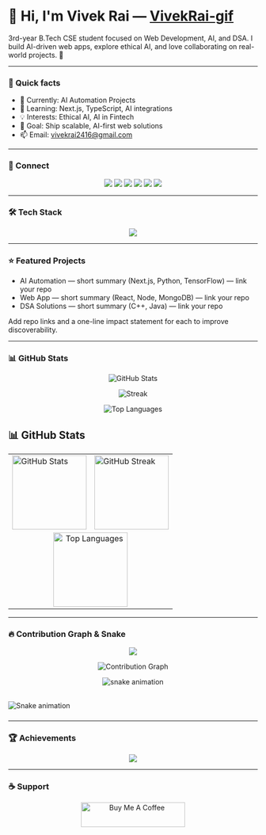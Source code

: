 # 👋 Hi, I'm Vivek Rai — [VivekRai-gif](https://github.com/VivekRai-gif)

3rd-year B.Tech CSE student focused on Web Development, AI, and DSA. I build AI-driven web apps, explore ethical AI, and love collaborating on real-world projects. 🚀

---

### 🌟 Quick facts
- 🔭 Currently: AI Automation Projects  
- 🌱 Learning: Next.js, TypeScript, AI integrations  
- 💡 Interests: Ethical AI, AI in Fintech  
- 🎯 Goal: Ship scalable, AI-first web solutions  
- 📫 Email: vivekrai2416@gmail.com

---

### 🔗 Connect
<p align="center">
  <a href="https://github.com/VivekRai-gif" target="_blank"><img src="https://img.shields.io/badge/GitHub-171515?style=for-the-badge&logo=github&logoColor=white" /></a>
  <a href="https://twitter.com/vivek_rai_04" target="_blank"><img src="https://img.shields.io/badge/Twitter-1DA1F2?style=for-the-badge&logo=twitter&logoColor=white" /></a>
  <a href="https://linkedin.com/in/vivekrai-dev" target="_blank"><img src="https://img.shields.io/badge/LinkedIn-0077B5?style=for-the-badge&logo=linkedin&logoColor=white" /></a>
  <a href="https://instagram.com/_vivek_rai_04" target="_blank"><img src="https://img.shields.io/badge/Instagram-E4405F?style=for-the-badge&logo=instagram&logoColor=white" /></a>
  <a href="https://leetcode.com/u/qynp3gqqix/" target="_blank"><img src="https://img.shields.io/badge/LeetCode-FFA116?style=for-the-badge&logo=leetcode&logoColor=black" /></a>
  <a href="mailto:vivekrai2416@gmail.com" target="_blank"><img src="https://img.shields.io/badge/Email-D14836?style=for-the-badge&logo=gmail&logoColor=white" /></a>
</p>

---

### 🛠 Tech Stack
<p align="center">
  <img src="https://skillicons.dev/icons?i=html,css,javascript,typescript,react,nextjs,nodejs,express,mongodb,python,java,cpp,tailwind,docker,aws,git,postman,firebase,figma,tensorflow,opencv" />
</p>

---

### ⭐ Featured Projects
- AI Automation — short summary (Next.js, Python, TensorFlow) — link your repo
- Web App — short summary (React, Node, MongoDB) — link your repo
- DSA Solutions — short summary (C++, Java) — link your repo

Add repo links and a one-line impact statement for each to improve discoverability.

---

### 📊 GitHub Stats
<p align="center">
  <img src="https://github-readme-stats.vercel.app/api?username=VivekRai-gif&show_icons=true&theme=tokyonight" alt="GitHub Stats" />
</p>

<p align="center">
  <img src="https://github-readme-streak-stats.herokuapp.com/?user=VivekRai-gif&theme=tokyonight" alt="Streak" />
</p>

<p align="center">
  <img src="https://github-readme-stats.vercel.app/api/top-langs?username=VivekRai-gif&layout=compact&theme=tokyonight" alt="Top Languages" />
</p>

## 📊 GitHub Stats  

<div align="center">
  <table>
    <tr>
      <td>
        <img src="https://github-readme-stats.vercel.app/api?username=VivekRai-gif&show_icons=true&theme=tokyonight" alt="GitHub Stats" height="150"/>
      </td>
      <td>
        <img src="https://github-readme-streak-stats.herokuapp.com/?user=VivekRai-gif&theme=tokyonight" alt="GitHub Streak" height="150"/>
      </td>
    </tr>
    <tr>
      <td colspan="2" align="center">
        <img src="https://github-readme-stats.vercel.app/api/top-langs?username=VivekRai-gif&layout=compact&theme=tokyonight" alt="Top Languages" height="150"/>
      </td>
    </tr>
  </table>
</div>


---

### 🔥 Contribution Graph & Snake
<p align="center">
  <img src="https://github-contributor-stats.vercel.app/api?username=VivekRai-gif&limit=5&theme=tokyonight&combine_all_yearly_contributions=true" />
</p>

<p align="center">
  <img src="https://github-readme-activity-graph.vercel.app/graph?username=VivekRai-gif&bg_color=0d1117&color=7fdbca&line=00bfff&point=ffffff&area=true&hide_border=true" alt="Contribution Graph" />
</p>

<p align="center">
  <img src="https://raw.githubusercontent.com/VivekRai-gif/VivekRai-gif/output/github-contribution-grid-snake-dark.svg" alt="snake animation" />
</p>



<br clear="both">

<img src="https://raw.githubusercontent.com/VivekRai-gif/VivekRai-gif/output/snake.svg" alt="Snake animation" />

###
---

### 🏆 Achievements
<p align="center">
  <img src="https://github-profile-trophy.vercel.app/?username=VivekRai-gif&theme=tokyonight&no-bg=true&margin-w=15" />
</p>

---

### ☕ Support
<p align="center">
  <a href="https://buymeacoffee.com/vivekrai24d" target="_blank">
    <img src="https://cdn.buymeacoffee.com/buttons/v2/default-yellow.png" height="50" width="210" alt="Buy Me A Coffee" />
  </a>
</p>
